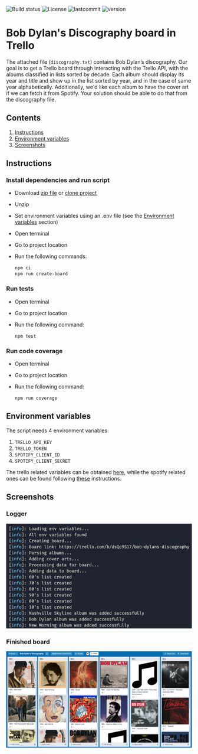 ![Build status](https://github.com/rafapirotto/discography/actions/workflows/node.js.yml/badge.svg)
![License](https://img.shields.io/github/license/rafapirotto/discography)
![lastcommit](https://img.shields.io/github/last-commit/rafapirotto/discography)
![version](https://img.shields.io/github/v/release/rafapirotto/discography)



# Bob Dylan's Discography board in Trello

The attached file (`discography.txt`) contains Bob Dylan’s discography. Our goal is to get a Trello board through interacting with the Trello API, with the albums classified in lists sorted by decade. Each album should display its year and title and show up in the list sorted by year, and in the case of same year alphabetically. Additionally, we'd like each album to have the cover art if we can fetch it from Spotify. Your solution should be able to do that from the discography file.

## Contents
1. [Instructions](#instructions)
2. [Environment variables](#environment-variables)
3. [Screenshots](#screenshots)

## Instructions
### Install dependencies and run script

* Download [zip file](https://github.com/rafapirotto/discography/archive/main.zip) or [clone project](https://github.com/rafapirotto/discography/tree/main)

* Unzip
* Set environment variables using an .env file (see the [Environment variables](#Environment-variables) section)
* Open terminal
* Go to project location
* Run the following commands:

      npm ci
      npm run create-board
    
### Run tests

* Open terminal
* Go to project location
* Run the following command:

      npm test

### Run code coverage 

* Open terminal
* Go to project location
* Run the following command:

      npm run coverage

## Environment variables

The script needs 4 environment variables:
1. `TRELLO_API_KEY`
2. `TRELLO_TOKEN`
3. `SPOTIFY_CLIENT_ID`
4. `SPOTIFY_CLIENT_SECRET`

The trello related variables can be obtained [here](https://trello.com/app-key), while the spotify related ones can be found following [these](https://developer.spotify.com/documentation/general/guides/authorization/app-settings/) instructions.


## Screenshots
### Logger
![trello board](./assets/logger.png)
### Finished board
![trello board](./assets/final-board.png)